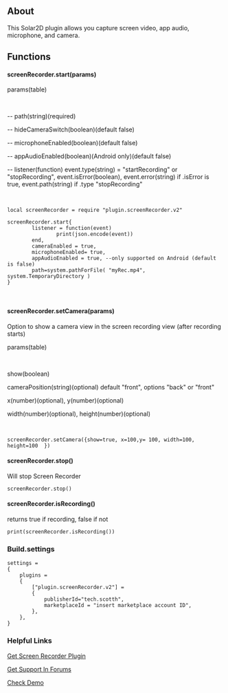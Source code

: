 ## About

This Solar2D plugin allows you capture screen video, app audio, microphone, and camera.


## Functions

#### screenRecorder.start(params)

params(table)

&nbsp;

-- path(string)(required)

-- hideCameraSwitch(boolean)(default false)

-- microphoneEnabled(boolean)(default false)

-- appAudioEnabled(boolean)(Android only)(default false)

-- listener(function) event.type(string) = "startRecording" or "stopRecording", event.isError(boolean), event.error(string) if .isError is true, event.path(string) if .type "stopRecording"

&nbsp;

```
local screenRecorder = require "plugin.screenRecorder.v2"

screenRecorder.start{
		listener = function(event)
				print(json.encode(event))
		end,
		cameraEnabled = true,
		microphoneEnabled= true,
		appAudioEnabled = true, --only supported on Android (default is false)
		path=system.pathForFile( "myRec.mp4", system.TemporaryDirectory )
}
```
&nbsp;




#### screenRecorder.setCamera(params)

Option to show a camera view in the screen recording view (after recording starts)

params(table)

&nbsp;

show(boolean)

cameraPosition(string)(optional) default "front", options "back" or "front"

x(number)(optional), y(number)(optional)

width(number)(optional), height(number)(optional)


&nbsp;

```
screenRecorder.setCamera({show=true, x=100,y= 100, width=100, height=100  })
```

#### screenRecorder.stop()

Will stop Screen Recorder

```
screenRecorder.stop()
```

#### screenRecorder.isRecording()

returns true if recording, false if not

```
print(screenRecorder.isRecording())
```

### Build.settings
```
settings =
{
	plugins =
	{
		["plugin.screenRecorder.v2"] =
		{
			publisherId="tech.scotth",
			marketplaceId = "insert marketplace account ID",
		},
	},
}
```


### Helpful Links



[Get Screen Recorder Plugin](https://solar2dmarketplace.com/plugins?ScreenRecorderV2_tech-scotth)

[Get Support In Forums](https://forums.solar2d.com/c/corona-marketplace/13)

[Check Demo](https://github.com/scottrules44/scanner-demo)
